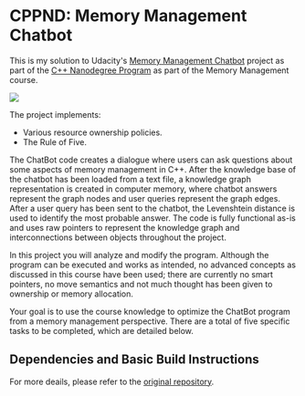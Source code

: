 # CPPND: Memory Management Chatbot

This is my solution to Udacity's [Memory Management Chatbot](https://github.com/udacity/CppND-Memory-Management-Chatbot) project as part of the [C++ Nanodegree Program](https://www.udacity.com/course/c-plus-plus-nanodegree--nd213) as part of the Memory Management course.

<img src="images/chatbot_demo.gif"/>

The project implements:
- Various resource ownership policies.
- The Rule of Five.


The ChatBot code creates a dialogue where users can ask questions about some aspects of memory management in C++. After the knowledge base of the chatbot has been loaded from a text file, a knowledge graph representation is created in computer memory, where chatbot answers represent the graph nodes and user queries represent the graph edges. After a user query has been sent to the chatbot, the Levenshtein distance is used to identify the most probable answer. The code is fully functional as-is and uses raw pointers to represent the knowledge graph and interconnections between objects throughout the project.

In this project you will analyze and modify the program. Although the program can be executed and works as intended, no advanced concepts as discussed in this course have been used; there are currently no smart pointers, no move semantics and not much thought has been given to ownership or memory allocation.

Your goal is to use the course knowledge to optimize the ChatBot program from a memory management perspective. There are a total of five specific tasks to be completed, which are detailed below.

## Dependencies and Basic Build Instructions

For more deails, please refer to the [original repository](https://github.com/udacity/CppND-Memory-Management-Chatbot).
